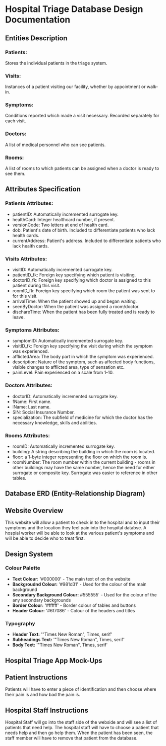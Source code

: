 # Hospital Triage Database Design Documentation

## Entities Description

### Patients:
Stores the individual patients in the triage system.

### Visits:
Instances of a patient visiting our facility, whether by appointment or walk-in.

### Symptoms:
Conditions reported which made a visit necessary. Recorded separately for each visit.

### Doctors:
A list of medical personnel who can see patients.

### Rooms:
A list of rooms to which patients can be assigned when a doctor is ready to see them.

## Attributes Specification

### Patients Attributes:
- patientID: Automatically incremented surrogate key.
- healthCard: Integer healthcard number, if present.
- versionCode: Two letters at end of health card.
- dob: Patient's date of birth. Included to differentiate patients who lack health cards.
- currentAddress: Patient's address. Included to differentiate patients who lack health cards.

### Visits Attributes:
- visitID: Automatically incremented surrogate key.
- patientID_fk: Foreign key specifying which patient is visiting.
- doctorID_fk: Foreign key specifying which doctor is assigned to this patient during this visit.
- roomID_fk: Foreign key specifying which room the patient was sent to for this visit.
- arrivalTime: When the patient showed up and began waiting.
- seenByDoctor: When the patient was assigned a room/doctor.
- dischareTime: When the patient has been fully treated and is ready to leave.

### Symptoms Attributes:
- symptomID: Automatically incremented surrogate key.
- visitID_fk: Foreign key specifying the visit during which the symptom was experienced.
- afflictedArea: The body part in which the symptom was experienced.
- description: Nature of the symptom, such as affected body functions, visible changes to afflicted area, type of sensation etc.
- painLevel: Pain experienced on a scale from 1-10.

### Doctors Attributes:
- doctorID: Automatically incremented surrogate key.
- fName: First name.
- lName: Last name.
- SIN: Social Insurance Number.
- specialization: The subfield of medicine for which the doctor has the necessary knowledge, skills and abilities.

### Rooms Attributes:
- roomID: Automatically incremented surrogate key.
- building: A string describing the building in which the room is located.
- floor: a 1-byte integer representing the floor on which the room is.
- roomNumber: The room number within the current building - rooms in other buildings may have the same number, hence the need for either surrogate or composite key. Surrogate was easier to reference in other tables.

## Database ERD (Entity-Relationship Diagram)
<!-- ![Database Schema](schema.png) -->

## Website Overview
This website will allow a patient to check in to the hospital and to input their symptoms and the location they feel pain into the hospital databse. A hospial worker will be able to look at the various patient's symptoms and will be able to decide who to treat first. 

## Design System

### Colour Palette
  -   **Text Colour:** '#000000' - The main text of on the website 
  -   **Backgroudnd Colour:** '#981d31' - Used for the colour of the main background 
  -   **Secondary Background Colour:** #555555' - Used for the colour of the any secondary backgrounds
  -   **Border Colour:** '#ffffff' - Border colour of tables and buttons
  -   **Header Colour:** '#6f7086' - Colour of the headers and titles
    
### Typography
- **Header Text:** '"Times New Roman", Times, serif'
- **Subheadings Text:** '"Times New Roman", Times, serif'
- **Body Text:** '"Times New Roman", Times, serif'

## Hospital Triage App Mock-Ups

## Patient Instructions
Patients will have to enter a piece of identification and then choose where their pain is and how bad the pain is. 

## Hospital Staff Instructions
Hospital Staff will go into the staff side of the webside and will see a list of patients that need help. The hospital staff will have to choose a patient that needs help and then go help them. When the patient has been seen, the staff member will have to remove that patient from the database. 

